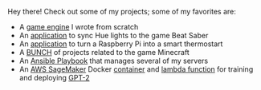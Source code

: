 Hey there! Check out some of my projects; some of my favorites are:

- A [game engine](https://github.com/harding-capstone) I wrote from scratch
- An [application](https://github.com/shepherdjerred/hue-saber) to sync Hue lights to the game Beat Saber
- An [application](https://github.com/raspastat) to turn a Raspberry Pi into a smart thermostart
- A [BUNCH](https://github.com/shepherdjerred-minecraft) of projects related to the game Minecraft
- An [Ansible Playbook](https://github.com/shepherdjerred/ansible-playbook) that manages several of my servers
- An [AWS SageMaker](https://aws.amazon.com/sagemaker/) Docker [container](https://github.com/shepherdjerred/gpt-2-simple-sagemaker-container) and [lambda function](https://github.com/shepherdjerred/lambda-sagemaker-endpoint) for training and deploying [GPT-2](https://openai.com/blog/better-language-models/)
